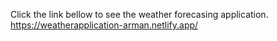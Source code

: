 Click the link bellow to see the weather forecasing application.
https://weatherapplication-arman.netlify.app/
